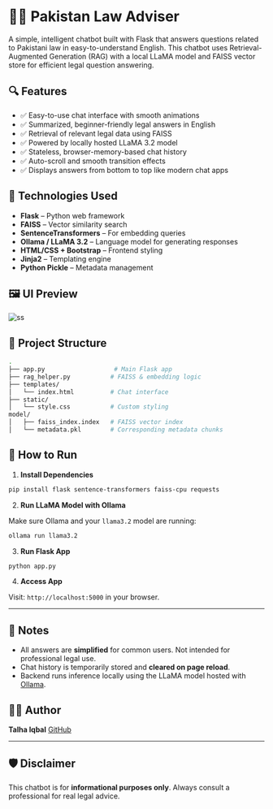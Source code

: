 
# 🧑‍⚖️ Pakistan Law Adviser

A simple, intelligent chatbot built with Flask that answers questions related to Pakistani law in easy-to-understand English. This chatbot uses Retrieval-Augmented Generation (RAG) with a local LLaMA model and FAISS vector store for efficient legal question answering.

## 🔍 Features

- ✅ Easy-to-use chat interface with smooth animations
- ✅ Summarized, beginner-friendly legal answers in English
- ✅ Retrieval of relevant legal data using FAISS
- ✅ Powered by locally hosted LLaMA 3.2 model
- ✅ Stateless, browser-memory-based chat history
- ✅ Auto-scroll and smooth transition effects
- ✅ Displays answers from bottom to top like modern chat apps

## 🧰 Technologies Used

- **Flask** – Python web framework
- **FAISS** – Vector similarity search
- **SentenceTransformers** – For embedding queries
- **Ollama / LLaMA 3.2** – Language model for generating responses
- **HTML/CSS + Bootstrap** – Frontend styling
- **Jinja2** – Templating engine
- **Python Pickle** – Metadata management

## 🖼️ UI Preview

![ss](https://github.com/user-attachments/assets/a134a6fd-8044-4429-a7bc-7322c9732dbd)


## 📁 Project Structure

```bash
.
├── app.py                   # Main Flask app
├── rag_helper.py           # FAISS & embedding logic
├── templates/
│   └── index.html          # Chat interface
├── static/
│   └── style.css           # Custom styling
model/
│   ├── faiss_index.index   # FAISS vector index
│   └── metadata.pkl        # Corresponding metadata chunks
````

## 🚀 How to Run

1. **Install Dependencies**

```bash
pip install flask sentence-transformers faiss-cpu requests
```

2. **Run LLaMA Model with Ollama**

Make sure Ollama and your `llama3.2` model are running:

```bash
ollama run llama3.2
```

3. **Run Flask App**

```bash
python app.py
```

4. **Access App**

Visit: `http://localhost:5000` in your browser.

---

## 📝 Notes

* All answers are **simplified** for common users. Not intended for professional legal use.
* Chat history is temporarily stored and **cleared on page reload**.
* Backend runs inference locally using the LLaMA model hosted with [Ollama](https://ollama.com).

## 👨‍💻 Author

**Talha Iqbal**
[GitHub](https://github.com/talha828)

---

## 🛡️ Disclaimer

This chatbot is for **informational purposes only**. Always consult a professional for real legal advice.
